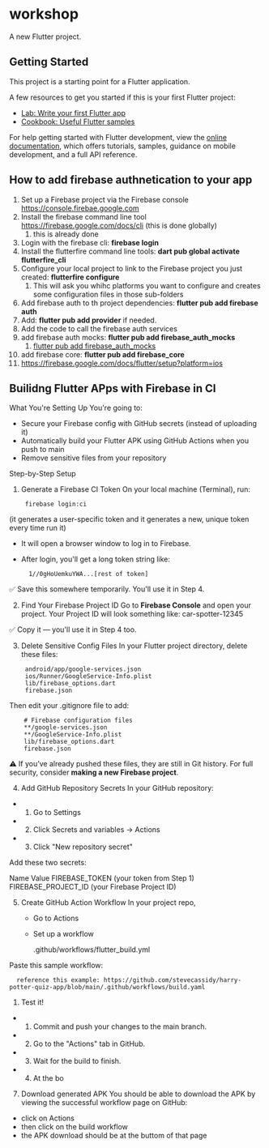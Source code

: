 # workshop

A new Flutter project.

## Getting Started

This project is a starting point for a Flutter application.

A few resources to get you started if this is your first Flutter project:

- [Lab: Write your first Flutter app](https://docs.flutter.dev/get-started/codelab)
- [Cookbook: Useful Flutter samples](https://docs.flutter.dev/cookbook)

For help getting started with Flutter development, view the
[online documentation](https://docs.flutter.dev/), which offers tutorials,
samples, guidance on mobile development, and a full API reference.


## How to add firebase authnetication to your app
1. Set up a Firebase project via the Firebase console https://console.firebae.google.com
2. Install the firebase command line tool https://firebase.google.com/docs/cli (this is done globally)
   1. this is already done 
3. Login with the firebase cli: **firebase login**
4. Install the flutterfire command line tools: **dart pub global activate flutterfire_cli**
5. Configure your local project to link to the Firebase project you just created: **flutterfire configure**
   1. This will ask you whihc platforms you want to configure and creates some configuration files in those sub-folders
6. Add firebase auth to th project dependencies: **flutter pub add firebase auth**
7. Add: **flutter pub add provider** if needed.
8. Add the code to call the firebase auth services
9. add firebase auth mocks: **flutter pub add firebase_auth_mocks**
   1. [flutter pub add firebase_auth_mocks](https://pub.dev/packages/firebase_auth_mocks/install)
10. add firebase core: **flutter pub add firebase_core**
   1.  https://firebase.google.com/docs/flutter/setup?platform=ios


## Builidng Flutter APps with Firebase in CI

What You're Setting Up
You're going to:
- Secure your Firebase config with GitHub secrets (instead of uploading it)
- Automatically build your Flutter APK using GitHub Actions when you push to main
- Remove sensitive files from your repository

Step-by-Step Setup
1. Generate a Firebase CI Token
On your local machine (Terminal), run:

        firebase login:ci

(it generates a user-specific token and it generates a new, unique token every time run it)
- It will open a browser window to log in to Firebase.

- After login, you'll get a long token string like:

        1//0gHoUemkuYWA...[rest of token]

✅ Save this somewhere temporarily. You'll use it in Step 4.


2. Find Your Firebase Project ID
Go to **Firebase Console** and open your project.
Your Project ID will look something like: car-spotter-12345

✅ Copy it — you'll use it in Step 4 too.


3. Delete Sensitive Config Files
In your Flutter project directory, delete these files:

        android/app/google-services.json
        ios/Runner/GoogleService-Info.plist
        lib/firebase_options.dart
        firebase.json

Then edit your .gitignore file to add:

        # Firebase configuration files
        **/google-services.json
        **/GoogleService-Info.plist
        lib/firebase_options.dart
        firebase.json

⚠️ If you’ve already pushed these files, they are still in Git history. For full security, consider **making a new Firebase project**.


4. Add GitHub Repository Secrets
In your GitHub repository:

- 1. Go to Settings

- 2. Click Secrets and variables → Actions

- 3. Click "New repository secret"

Add these two secrets:

Name	               Value
FIREBASE_TOKEN	       (your token from Step 1)
FIREBASE_PROJECT_ID	   (your Firebase Project ID)


5. Create GitHub Action Workflow
In your project repo,
   - Go to Actions
   - Set up a workflow

        .github/workflows/flutter_build.yml

Paste this sample workflow:

      reference this example: https://github.com/stevecassidy/harry-potter-quiz-app/blob/main/.github/workflows/build.yaml


1. Test it!
- 1. Commit and push your changes to the main branch.

- 2. Go to the "Actions" tab in GitHub.

- 3. Wait for the build to finish.

- 4. At the bo

7. Download generated APK
You should be able to download the APK by viewing the successful workflow page on GitHub:
- click on Actions
- then click on the build workflow
- the APK download should be at the buttom of that page

